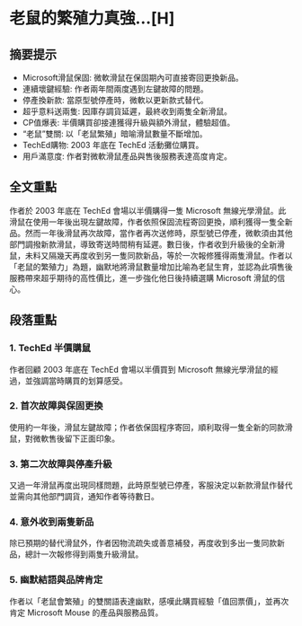 # 老鼠的繁殖力真強…[H]

## 摘要提示
- Microsoft滑鼠保固: 微軟滑鼠在保固期內可直接寄回更換新品。
- 連續壞鍵經驗: 作者兩年間兩度遇到左鍵故障的問題。
- 停產換新款: 當原型號停產時，微軟以更新款式替代。
- 超乎意料送兩隻: 因庫存調貨延遲，最終收到兩隻全新滑鼠。
- CP值爆表: 半價購買卻接連獲得升級與額外滑鼠，體驗超值。
- “老鼠”雙關: 以「老鼠繁殖」暗喻滑鼠數量不斷增加。
- TechEd購物: 2003 年底在 TechEd 活動攤位購買。
- 用戶滿意度: 作者對微軟滑鼠產品與售後服務表達高度肯定。

## 全文重點
作者於 2003 年底在 TechEd 會場以半價購得一隻 Microsoft 無線光學滑鼠。此滑鼠在使用一年後出現左鍵故障，作者依照保固流程寄回更換，順利獲得一隻全新品。然而一年後滑鼠再次故障，當作者再次送修時，原型號已停產，微軟須由其他部門調撥新款滑鼠，導致寄送時間稍有延遲。數日後，作者收到升級後的全新滑鼠，未料又隔幾天再度收到另一隻同款新品，等於一次報修獲得兩隻滑鼠。作者以「老鼠的繁殖力」為題，幽默地將滑鼠數量增加比喻為老鼠生育，並認為此項售後服務帶來超乎期待的高性價比，進一步強化他日後持續選購 Microsoft 滑鼠的信心。

## 段落重點
### 1. TechEd 半價購鼠
作者回顧 2003 年底在 TechEd 會場以半價買到 Microsoft 無線光學滑鼠的經過，並強調當時購買的划算感受。

### 2. 首次故障與保固更換
使用約一年後，滑鼠左鍵故障；作者依保固程序寄回，順利取得一隻全新的同款滑鼠，對微軟售後留下正面印象。

### 3. 第二次故障與停產升級
又過一年滑鼠再度出現同樣問題，此時原型號已停產，客服決定以新款滑鼠作替代並需向其他部門調貨，通知作者等待數日。

### 4. 意外收到兩隻新品
除已預期的替代滑鼠外，作者因物流疏失或善意補發，再度收到多出一隻同款新品，總計一次報修得到兩隻升級滑鼠。

### 5. 幽默結語與品牌肯定
作者以「老鼠會繁殖」的雙關語表達幽默，感嘆此購買經驗「值回票價」，並再次肯定 Microsoft Mouse 的產品與服務品質。